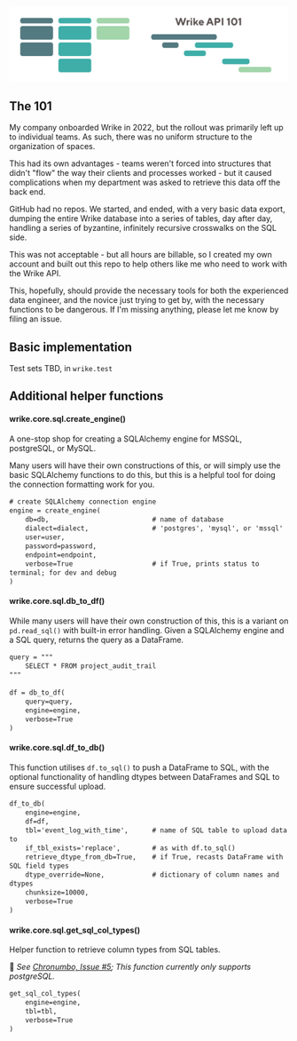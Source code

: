 ![wrike-api-101](https://github.com/heynicejacket/wrike-api-101/blob/master/wrike-api-101-banner-transparent.png)

## The 101

My company onboarded Wrike in 2022, but the rollout was primarily left up to individual teams. As such, there was no uniform structure to the organization of spaces.

This had its own advantages - teams weren't forced into structures that didn't "flow" the way their clients and processes worked - but it caused complications when my department was asked to retrieve this data off the back end.

GitHub had no repos. We started, and ended, with a very basic data export, dumping the entire Wrike database into a series of tables, day after day, handling a series of byzantine, infinitely recursive crosswalks on the SQL side.

This was not acceptable - but all hours are billable, so I created my own account and built out this repo to help others like me who need to work with the Wrike API.

This, hopefully, should provide the necessary tools for both the experienced data engineer, and the novice just trying to get by, with the necessary functions to be dangerous. If I'm missing anything, please let me know by filing an issue.

## Basic implementation

Test sets TBD, in `wrike.test`

## Additional helper functions

#### wrike.core.sql.create_engine()

A one-stop shop for creating a SQLAlchemy engine for MSSQL, postgreSQL, or MySQL.

Many users will have their own constructions of this, or will simply use the basic SQLAlchemy functions to do this, but this is a helpful tool for doing the connection formatting work for you.

```
# create SQLAlchemy connection engine
engine = create_engine(
    db=db,                          # name of database
    dialect=dialect,                # 'postgres', 'mysql', or 'mssql'
    user=user,
    password=password,
    endpoint=endpoint,
    verbose=True                    # if True, prints status to terminal; for dev and debug
)
```

#### wrike.core.sql.db_to_df()

While many users will have their own construction of this, this is a variant on `pd.read_sql()` with built-in error handling. Given a SQLAlchemy engine and a SQL query, returns the query as a DataFrame.

```
query = """
    SELECT * FROM project_audit_trail
"""

df = db_to_df(
    query=query,
    engine=engine,
    verbose=True
)
```

#### wrike.core.sql.df_to_db()

This function utilises `df.to_sql()` to push a DataFrame to SQL, with the optional functionality of handling dtypes between DataFrames and SQL to ensure successful upload.

```
df_to_db(
    engine=engine,
    df=df,
    tbl='event_log_with_time',      # name of SQL table to upload data to
    if_tbl_exists='replace',        # as with df.to_sql()
    retrieve_dtype_from_db=True,    # if True, recasts DataFrame with SQL field types
    dtype_override=None,            # dictionary of column names and dtypes
    chunksize=10000,
    verbose=True
)
```

#### wrike.core.sql.get_sql_col_types()

Helper function to retrieve column types from SQL tables.

🚨 _See [Chronumbo, Issue #5](https://github.com/heynicejacket/chronumbo/issues/5); This function currently only supports postgreSQL._

```
get_sql_col_types(
    engine=engine,
    tbl=tbl,
    verbose=True
)
```
